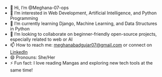 - 👋 Hi, I’m @Meghana-07-ops
- 👀 I’m interested in Web Development, Artificial Intelligence, and Python Programming
- 🌱 I’m currently learning Django, Machine Learning, and Data Structures in Python
- 💞️ I’m looking to collaborate on beginner-friendly open-source projects, especially related to web or AI
- 📫 How to reach me: meghanabadgujar07@gmail.com or connect on [LinkedIn](http://www.linkedin.com/in/meghana-badgujar-8a7a84284)
- 😄 Pronouns: She/Her
- ⚡ Fun fact: I love reading Mangas and exploring new tech tools at the same time!
